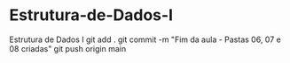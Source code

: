 # Estrutura-de-Dados-I
Estrutura de Dados I
git add .
git commit -m "Fim da aula - Pastas 06, 07 e 08 criadas"
git push origin main